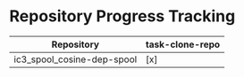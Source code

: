 # Repository Progress Tracking

| Repository | task-clone-repo |
|-----------|----------------|
| ic3_spool_cosine-dep-spool | [x] |